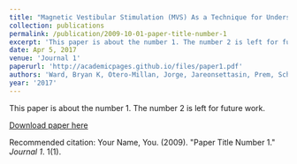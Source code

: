 ```yaml
---
title: "Magnetic Vestibular Stimulation (MVS) As a Technique for Understanding the Normal and Diseased Labyrinth."
collection: publications
permalink: /publication/2009-10-01-paper-title-number-1
excerpt: 'This paper is about the number 1. The number 2 is left for future work.'
date: Apr 5, 2017
venue: 'Journal 1'
paperurl: 'http://academicpages.github.io/files/paper1.pdf'
authors: 'Ward, Bryan K, Otero-Millan, Jorge, Jareonsettasin, Prem, Schubert, Michael, Roberts, Dale C, Zee, David S'
year: '2017'
---
```

This paper is about the number 1. The number 2 is left for future work.

[Download paper here](http://academicpages.github.io/files/paper1.pdf)

Recommended citation: Your Name, You. (2009). "Paper Title Number 1." <i>Journal 1</i>. 1(1).
